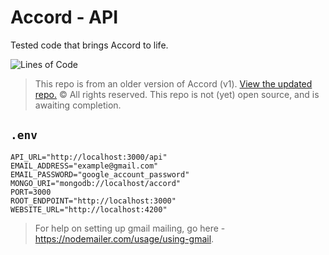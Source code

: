 # Accord - API
Tested code that brings Accord to life.

![Lines of Code](https://img.shields.io/tokei/lines/github/d-clone/API?color=46828d&style=for-the-badge)

> This repo is from an older version of Accord (v1). [View the updated repo.](https://github.com/accord-dot-app/app)
> © All rights reserved. This repo is not (yet) open source, and is awaiting completion.

## `.env`
```.env
API_URL="http://localhost:3000/api"
EMAIL_ADDRESS="example@gmail.com"
EMAIL_PASSWORD="google_account_password"
MONGO_URI="mongodb://localhost/accord"
PORT=3000
ROOT_ENDPOINT="http://localhost:3000"
WEBSITE_URL="http://localhost:4200"
```

> For help on setting up gmail mailing, go here - https://nodemailer.com/usage/using-gmail.
